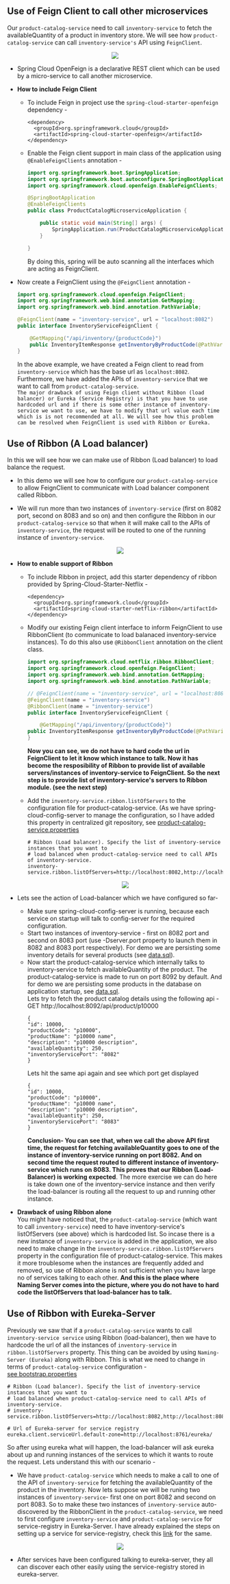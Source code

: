 ## Use of Feign Client to call other microservices
Our `product-catalog-service` need to call `inventory-service` to fetch the availableQuantity of a product in inventory store. We will see how `product-catalog-service` can call `inventory-service's` API using `FeignClient`.
<p align="center">
  <img src="https://github.com/thedevd/imageurls/blob/master/sprintboot/use-of-feignclient.png"/>
</p>

* Spring Cloud OpenFeign is a declarative REST client which can be used by a micro-service to call another microservice.
* **How to include Feign Client**
  * To include Feign in project use the `spring-cloud-starter-openfeign` dependency -
  
    ```
    <dependency>
      <groupId>org.springframework.cloud</groupId>
      <artifactId>spring-cloud-starter-openfeign</artifactId>
    </dependency>
    ```
  * Enable the Feign client support in main class of the application using `@EnableFeignClients` annotation -
    ```java
    import org.springframework.boot.SpringApplication;
    import org.springframework.boot.autoconfigure.SpringBootApplication;
    import org.springframework.cloud.openfeign.EnableFeignClients;

    @SpringBootApplication
    @EnableFeignClients
    public class ProductCatalogMicroserviceApplication {

	    public static void main(String[] args) {
		    SpringApplication.run(ProductCatalogMicroserviceApplication.class, args);
	    }

    }
    ```
    By doing this, spring will be auto scanning all the interfaces which are acting as FeignClient.
* Now create a FeignClient using the `@FeignClient` annotation -

    ```java
    import org.springframework.cloud.openfeign.FeignClient;
    import org.springframework.web.bind.annotation.GetMapping;
    import org.springframework.web.bind.annotation.PathVariable;

    @FeignClient(name = "inventory-service", url = "localhost:8082")
    public interface InventoryServiceFeignClient {

	    @GetMapping("/api/inventory/{productCode}")
	    public InventoryItemResponse getInventoryByProductCode(@PathVariable("productCode") String productCode);
    }
    ```
    In the above example, we have created a Feign client to read from `inventory-service` which has the base url as `localhost:8082`. Furthermore, we have added the APIs of `inventory-service` that we want to call from `product-catalog-service`.\
    `The major drawback of using Feign client without Ribbon (load balancer) or Eureka (Service Registry) is that you have to use hardcoded url and if there is some other instance of inventory-service we want to use, we have to modify that url value each time which is is not recommended at all. We will see how this problem can be resolved when FeignClient is used with Ribbon or Eureka.`

## Use of Ribbon (A Load balancer)
In this we will see how we can make use of Ribbon (Load balancer) to load balance the request.
* In this demo we will see how to configure our `product-catalog-service` to allow FeignClient to communicate with Load balancer component called Ribbon. 
* We will run more than two instances of `inventory-service` (first on 8082 port, second on 8083 and so on) and then configure the Ribbon in our `product-catalog-service` so that when it will make call to the APIs of `inventory-service`, the request will be routed to one of the running instance of `inventory-service`.
  <p align="center">
    <img src="https://github.com/thedevd/imageurls/blob/master/sprintboot/ribbon-load-balance-inventory-service.png">
  </p>
  
* **How to enable support of Ribbon**
  * To include Ribbon in project, add this starter dependency of ribbon provided by Spring-Cloud-Starter-Netflix -
    ```
    <dependency>
      <groupId>org.springframework.cloud</groupId>
      <artifactId>spring-cloud-starter-netflix-ribbon</artifactId>
    </dependency>
    ```
  * Modify our existing Feign client interface to inform FeignClient to use RibbonClient (to communicate to load balanaced inventory-service instances). To do this also use `@RibbonClient` annotation on the client class.
    ```java
    import org.springframework.cloud.netflix.ribbon.RibbonClient;
    import org.springframework.cloud.openfeign.FeignClient;
    import org.springframework.web.bind.annotation.GetMapping;
    import org.springframework.web.bind.annotation.PathVariable;

    // @FeignClient(name = "inventory-service", url = "localhost:8082")
    @FeignClient(name = "inventory-service")
    @RibbonClient(name = "inventory-service")
    public interface InventoryServiceFeignClient {
    
        @GetMapping("/api/inventory/{productCode}")
	public InventoryItemResponse getInventoryByProductCode(@PathVariable("productCode") String productCode);
    }
    ```
    
    **Now you can see, we do not have to hard code the url in FeignClient to let it know which instance to talk. Now it has become the resposibility of Ribbon to provide list of available servers/instances of inventory-service to FeignClient. So the next step is to provide list of inventory-service's servers to Ribbon module. (see the next step)**
  * Add the `inventory-service.ribbon.listOfServers` to the configuration file for product-catalog-service. (As we have spring-cloud-config-server to manage the configuration, so I have added this property in centralized git repository, see [product-catalog-service.properties](https://github.com/thedevd/ecom-microservices-config-repo/blob/master/product-catalog-service.properties) 
    ```
    # Ribbon (Load balancer). Specify the list of inventory-service instances that you want to 
    # load balanced when product-catalog-service need to call APIs of inventory-service.
    inventory-service.ribbon.listOfServers=http://localhost:8082,http://localhost:8083
    ```
    <p align="center">
     <img src="https://github.com/thedevd/imageurls/blob/master/sprintboot/enable-ribbon.png"/>
    </p>

 * Lets see the action of Load-balancer which we have configured so far-
   * Make sure spring-cloud-config-server is running, because each service on startup will talk to config-server for the required configuration.
   * Start two instances of inventory-service - first on 8082 port and second on 8083 port (use -Dserver.port property to launch them in 8082 and 8083 port respectively). For demo we are persisting some inventory details for several products (see [data.sql](https://github.com/thedevd/techBlog/blob/master/springboot/microservices/inventory-microservice/src/main/resources/data.sql)).
   * Now start the product-catalog-service which internally talks to inventory-service to fetch availableQuantity of the product. The product-catalog-service is made to run on port 8092 by default. And for demo we are persisting some products in the database on application startup, see [data.sql](https://github.com/thedevd/techBlog/blob/master/springboot/microservices/product-catalog-microservice/src/main/resources/data.sql).\
     Lets try to fetch the product catalog details using the following api -\
     GET http://localhost:8092/api/product/p10000
     ```
     {
     "id": 10000,
     "productCode": "p10000",
     "productName": "p10000 name",
     "description": "p10000 description",
     "availableQuantity": 250,
     "inventoryServicePort": "8082"
     }
     ```
     Lets hit the same api again and see which port get displayed 
     ```
     {
     "id": 10000,
     "productCode": "p10000",
     "productName": "p10000 name",
     "description": "p10000 description",
     "availableQuantity": 250,
     "inventoryServicePort": "8083"
     }
     ```
     **Conclusion- You can see that, when we call the above API first time, the request for fetching availableQuantity goes to one of the instance of inventory-service running on port 8082. And on second time the request routed to different instance of inventory-service which runs on 8083. This proves that our Ribbon (Load-Balancer) is working expected**. The more exercise we can do here is take down one of the inventory-service instance and then verify the load-balancer is routing all the request to up and running other instance.
     
* **Drawback of using Ribbon alone**\
 You might have noticed that, the `product-catalog-service` (which want to call `inventory-service`) need to have inventory-service's listOfServers (see above) which is hardcoded list. So incase there is a new instance of `inventory-service` is added in the application, we also need to make change in the `inventory-service.ribbon.listOfServers` property in the configuration file of product-catalog-service. This makes it more troublesome when the instances are frequently added and removed, so use of Ribbon alone is not sufficient when you have large no of services talking to each other. **And this is the place where Naming Server comes into the picture, where you do not have to hard code the listOfServers that load-balancer has to talk.**

## Use of Ribbon with Eureka-Server
Previously we saw that if a `product-catalog-service` wants to call `inventory-service service` using Ribbon (load-balancer), then we have to hardcode the url of all the instances of `inventory-service` in `ribbon.listOfServers` property. This thing can be avoided by using `Naming-Server (Eureka)` along with Ribbon. This is what we need to change in terms of `product-catalog-service` configuration -\
[see bootstrap.properties](https://github.com/thedevd/techBlog/blob/master/springboot/microservices/product-catalog-microservice/src/main/resources/bootstrap.properties)
```
# Ribbon (Load balancer). Specify the list of inventory-service instances that you want to 
# load balanced when product-catalog-service need to call APIs of inventory-service.
# inventory-service.ribbon.listOfServers=http://localhost:8082,http://localhost:8083

# Url of Eureka-server for service registry
eureka.client.serviceUrl.default-zone=http://localhost:8761/eureka/
```
So after using eureka what will happen, the load-balancer will ask eureka about up and running instances of the services to which it wants to route the request. Lets understand this with our scenario - 

* We have `product-catalog-service` which needs to make a call to one of the API of `inventory-service` for fetching the availableQuantity of the product in the inventory. Now lets suppose we will be runing two instances of `inventory-service`- first one on port 8082 and second on port 8083. So to make these two instances of `inventory-service` auto-discovered by the RibbonClient in the `product-catalog-service`, we need to first configure `inventory-service` and `product-catalog-service` for service-registry in Eureka-Server. I have already explained the steps on setting up a service for service-registry, check this [link](https://github.com/thedevd/techBlog/tree/master/springboot/microservices/netflix-eureka-naming-server#configure-the-services-to-register-in-eureka-server) for the same.

  <p align="center">
   <img src="https://github.com/thedevd/imageurls/blob/master/sprintboot/ribbon-with-eureka.png"/>
  </p>

* After services have been configured talking to eureka-server, they all can discover each other easily using the service-registry stored in eureka-server.
